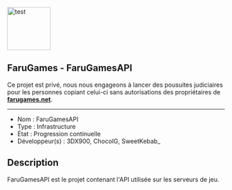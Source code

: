 <img src="https://farugames.net/assets/img/logo.png" alt="test" width="100" height="100" />

## FaruGames - FaruGamesAPI

Ce projet est privé, nous nous engageons à lancer des pousuites judiciaires pour les personnes copiant celui-ci sans autorisations des propriétaires de [**farugames.net**](http://farugames.net).

------------------------------------

- Nom : FaruGamesAPI
- Type : Infrastructure
- État : Progression continuelle
- Développeur(s) : 3DX900, ChocoIG, SweetKebab_

## Description
FaruGamesAPI est le projet contenant l'API utilisée sur les serveurs de jeu.